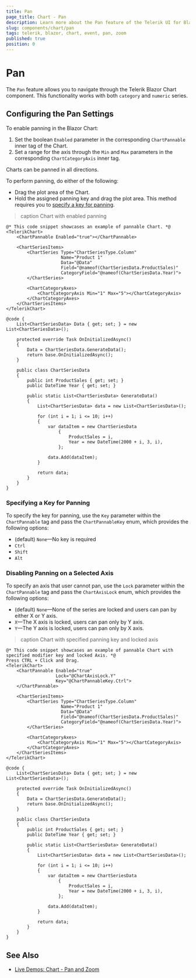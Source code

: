 ```yaml
---
title: Pan
page_title: Chart - Pan
description: Learn more about the Pan feature of the Telerik UI for Blazor Chart component and explore the available examples.
slug: components/chart/pan
tags: telerik, blazor, chart, event, pan, zoom
published: true
position: 0
---
```


# Pan

The `Pan` feature allows you to navigate through the Telerik Blazor Chart component. This functionality works with both `category` and `numeric` series.

## Configuring the Pan Settings

To enable panning in the Blazor Chart: 

1. Set the boolean `Enabled` parameter in the corresponding `ChartPannable` inner tag of the Chart.
2. Set a range for the axis through the `Min` and `Max` parameters in the corresponding `ChartCategoryAxis` inner tag.

Charts can be panned in all directions. 

To perform panning, do either of the following: 

* Drag the plot area of the Chart.
* Hold the assigned panning key and drag the plot area. This method requires you to [specify a key for panning](#specifying-a-key-for-panning).

>caption Chart with enabled panning

````CSHTML
@* This code snippet showcases an example of pannable Chart. *@
<TelerikChart>
    <ChartPannable Enabled="true"></ChartPannable>

    <ChartSeriesItems>
        <ChartSeries Type="ChartSeriesType.Column"
                     Name="Product 1"
                     Data="@Data"
                     Field="@nameof(ChartSeriesData.ProductSales)"
                     CategoryField="@nameof(ChartSeriesData.Year)">
        </ChartSeries>

        <ChartCategoryAxes>
            <ChartCategoryAxis Min="1" Max="5"></ChartCategoryAxis>
        </ChartCategoryAxes>
    </ChartSeriesItems>
</TelerikChart>

@code {
    List<ChartSeriesData> Data { get; set; } = new List<ChartSeriesData>();

    protected override Task OnInitializedAsync()
    {
        Data = ChartSeriesData.GenerateData();
        return base.OnInitializedAsync();
    }

    public class ChartSeriesData
    {
        public int ProductSales { get; set; }
        public DateTime Year { get; set; }

        public static List<ChartSeriesData> GenerateData()
        {
            List<ChartSeriesData> data = new List<ChartSeriesData>();

            for (int i = 1; i <= 10; i++)
            {
                var dataItem = new ChartSeriesData
                    {
                        ProductSales = i,
                        Year = new DateTime(2000 + i, 3, i),
                    };

                data.Add(dataItem);
            }

            return data;
        }
    }
}
````

### Specifying a Key for Panning

To specify the key for panning, use the `Key` parameter within the `ChartPannable` tag and pass the `ChartPannableKey` enum, which provides the following options:

* (default) `None`—No key is required
* `Ctrl`
* `Shift`
* `Alt`

### Disabling Panning on a Selected Axis

To specify an axis that user cannot pan, use the `Lock` parameter within the `ChartPannable` tag and pass the `ChartAxisLock` enum, which provides the following options:

* (default) `None`—None of the series are locked and users can pan by either X or Y axis.
* `X`—The X axis is locked, users can pan only by Y axis.
* `Y`—The Y axis is locked, users can pan only by X axis.
 

>caption Chart with specified panning key and locked axis

````CSHTML
@* This code snippet showcases an example of pannable Chart with specified modifier key and locked Axis. *@
Press CTRL + Click and Drag.
<TelerikChart>
    <ChartPannable Enabled="true"
                   Lock="@ChartAxisLock.Y"
                   Key="@ChartPannableKey.Ctrl">
    </ChartPannable>

    <ChartSeriesItems>
        <ChartSeries Type="ChartSeriesType.Column"
                     Name="Product 1"
                     Data="@Data"
                     Field="@nameof(ChartSeriesData.ProductSales)"
                     CategoryField="@nameof(ChartSeriesData.Year)">
        </ChartSeries>

        <ChartCategoryAxes>
            <ChartCategoryAxis Min="1" Max="5"></ChartCategoryAxis>
        </ChartCategoryAxes>
    </ChartSeriesItems>
</TelerikChart>

@code {
    List<ChartSeriesData> Data { get; set; } = new List<ChartSeriesData>();

    protected override Task OnInitializedAsync()
    {
        Data = ChartSeriesData.GenerateData();
        return base.OnInitializedAsync();
    }

    public class ChartSeriesData
    {
        public int ProductSales { get; set; }
        public DateTime Year { get; set; }

        public static List<ChartSeriesData> GenerateData()
        {
            List<ChartSeriesData> data = new List<ChartSeriesData>();

            for (int i = 1; i <= 10; i++)
            {
                var dataItem = new ChartSeriesData
                    {
                        ProductSales = i,
                        Year = new DateTime(2000 + i, 3, i),
                    };

                data.Add(dataItem);
            }

            return data;
        }
    }
}
````

## See Also

  * [Live Demos: Chart - Pan and Zoom](https://demos.telerik.com/blazor-ui/chart/pan-zoom)
